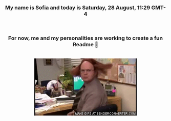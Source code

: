 


<div align="center">
<h3 >My name is Sofia and today is Saturday, 28 August, 11:29 GMT-4</h3><br>
<h3 >For now, me and my personalities are working to create a fun Readme 👋
</h3><br>
<img src='img/dwight.gif' alt='working...'/>
</div>
